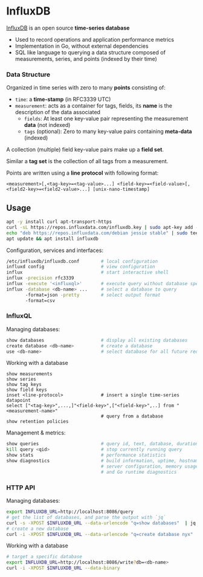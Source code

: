 # InfluxDB

[InfluxDB](https://github.com/influxdata/influxdb) is an open source **time-series database**

- Used to record operations and application performance metrics
- Implementation in Go, without external dependencies 
- SQL like language to querying a data structure composed of measurements, series, and points (indexed by their time)

### Data Structure 

Organized in time series with zero to many **points** consisting of:

* `time`: a **time-stamp** (in RFC3339 UTC)
* `measurement`: acts as a container for tags, fields, its **name** is the description of the data associated
  - `fields`: At least one key-value pair representing the measurement **data** (not indexed)
  - `tags` (optional): Zero to many key-value pairs containing **meta-data** (indexed)

A collection (multiple) field key-value pairs make up a **field set**.

Similar a **tag set** is the collection of all tags from a measurement.

Points are written using a **line protocol** with following format:

```
<measurement>[,<tag-key>=<tag-value>...] <field-key>=<field-value>[,<field2-key>=<field2-value>...] [unix-nano-timestamp]
```

## Usage

```bash
apt -y install curl apt-transport-https
curl -sL https://repos.influxdata.com/influxdb.key | sudo apt-key add -
echo "deb https://repos.influxdata.com/debian jessie stable" | sudo tee /etc/apt/sources.list.d/influxdb.list
apt update && apt install influxdb
```

Configuration, services and interfaces:

```bash
/etc/influxdb/influxdb.conf        # local configuration
influxd config                     # view configuration
influx                             # start interactive shell
influx -precision rfc3339
influx -execute '<influxql>'       # execute query without database specification
influx -database <db-name> ...     # select a database to query
       -format=json -pretty        # select output format
       -format=csv
```

### InfluxQL

Managing databases:

```bash
show databases                     # display all existing databases
create database <db-name>          # create a database
use <db-name>                      # select database for all future requests
```

Working with a database

```
show measurements
show series                        
show tag keys
show field keys
inset <line-protocol>              # insert a single time-series datapoint
select ["<tag-key>",...,]"<field-key>",["<field-key>",..] from "<measurement-name>"
                                   # query from a database
show retention policies
```

Management & metrics:

```bash
show queries                       # query id, text, database, duration
kill query <qid>                   # stop currently running query
show stats                         # performance statistics
show diagnostics                   # build information, uptime, hostname, 
                                   # server configuration, memory usage, 
                                   # and Go runtime diagnostics
```

### HTTP API

Managing databases:

```bash
export INFLUXDB_URL=http://localhost:8086/query
# get the list of databases, and parse the output with `jq`
curl -s -XPOST $INFLUXDB_URL --data-urlencode "q=show databases"  | jq '.results[].series[].values[][0]'
# create a new database
curl -i -XPOST $INFLUXDB_URL --data-urlencode "q=create database nyx"
```

Working with a database

```bash
# target a specific database
export INFLUXDB_URL=http://localhost:8086/write?db=<db-name>
curl -i -XPOST $INFLUXDB_URL --data-binary 
```

